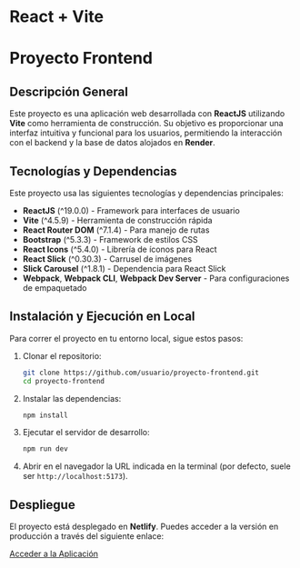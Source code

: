 # React + Vite
# Proyecto Frontend

## Descripción General
Este proyecto es una aplicación web desarrollada con **ReactJS** utilizando **Vite** como herramienta de construcción. Su objetivo es proporcionar una interfaz intuitiva y funcional para los usuarios, permitiendo la interacción con el backend y la base de datos alojados en **Render**.

## Tecnologías y Dependencias
Este proyecto usa las siguientes tecnologías y dependencias principales:

- **ReactJS** (^19.0.0) - Framework para interfaces de usuario
- **Vite** (^4.5.9) - Herramienta de construcción rápida
- **React Router DOM** (^7.1.4) - Para manejo de rutas
- **Bootstrap** (^5.3.3) - Framework de estilos CSS
- **React Icons** (^5.4.0) - Librería de íconos para React
- **React Slick** (^0.30.3) - Carrusel de imágenes
- **Slick Carousel** (^1.8.1) - Dependencia para React Slick
- **Webpack**, **Webpack CLI**, **Webpack Dev Server** - Para configuraciones de empaquetado

## Instalación y Ejecución en Local
Para correr el proyecto en tu entorno local, sigue estos pasos:

1. Clonar el repositorio:
   ```sh
   git clone https://github.com/usuario/proyecto-frontend.git
   cd proyecto-frontend
   ```

2. Instalar las dependencias:
   ```sh
   npm install
   ```

3. Ejecutar el servidor de desarrollo:
   ```sh
   npm run dev
   ```

4. Abrir en el navegador la URL indicada en la terminal (por defecto, suele ser `http://localhost:5173`).


## Despliegue
El proyecto está desplegado en **Netlify**. Puedes acceder a la versión en producción a través del siguiente enlace:

[Acceder a la Aplicación](https://frontclandestino.netlify.app/)


